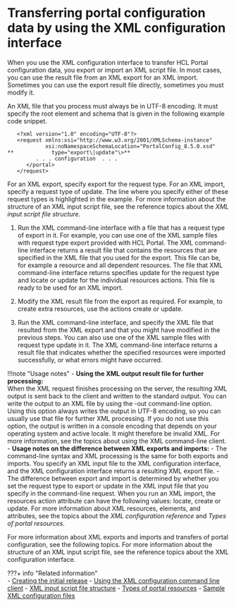 # Transferring portal configuration data by using the XML configuration interface

When you use the XML configuration interface to transfer HCL Portal configuration data, you export or import an XML script file. In most cases, you can use the result file from an XML export for an XML import. Sometimes you can use the export result file directly, sometimes you must modify it.

An XML file that you process must always be in UTF-8 encoding. It must specify the root element and schema that is given in the following example code snippet.

```
   <?xml version="1.0" encoding="UTF-8"?>
   <request xmlns:xsi="http://www.w3.org/2001/XMLSchema-instance" 
            xsi:noNamespaceSchemaLocation="PortalConfig_8.5.0.xsd"
**            type="export\|update"\>**
         . . . configuration  . . .    
      </portal>       
   </request>

```

For an XML export, specify export for the request type. For an XML import, specify a request type of update. The line where you specify either of these request types is highlighted in the example. For more information about the structure of an XML input script file, see the reference topics about the *XML input script file structure*.

1.  Run the XML command-line interface with a file that has a request type of export in it. For example, you can use one of the XML sample files with request type export provided with HCL Portal. The XML command-line interface returns a result file that contains the resources that are specified in the XML file that you used for the export. This file can be, for example a resource and all dependent resources. The file that XML command-line interface returns specifies update for the request type and locate or update for the individual resources actions. This file is ready to be used for an XML import.

2.  Modify the XML result file from the export as required. For example, to create extra resources, use the actions create or update.

3.  Run the XML command-line interface, and specify the XML file that resulted from the XML export and that you might have modified in the previous steps. You can also use one of the XML sample files with request type update in it. The XML command-line interface returns a result file that indicates whether the specified resources were imported successfully, or what errors might have occurred.

!!!note "Usage notes"
    -   **Using the XML output result file for further processing:**<br>
        When the XML request finishes processing on the server, the resulting XML output is sent back to the client and written to the standard output. You can write the output to an XML file by using the -out command-line option. Using this option always writes the output in UTF-8 encoding, so you can usually use that file for further XML processing. If you do not use this option, the output is written in a console encoding that depends on your operating system and active locale. It might therefore be invalid XML. For more information, see the topics about using the XML command-line client.
    -   **Usage notes on the difference between XML exports and imports:**
        -   The command-line syntax and XML processing is the same for both exports and imports. You specify an XML input file to the XML configuration interface, and the XML configuration interface returns a resulting XML export file.
        -   The difference between export and import is determined by whether you set the request type to export or update in the XML input file that you specify in the command-line request. When you run an XML import, the resources action attribute can have the following values: locate, create or update. For more information about XML resources, elements, and attributes, see the topics about the *XML configuration reference* and *Types of portal resources*.

For more information about XML exports and imports and transfers of portal configuration, see the following topics. For more information about the structure of an XML input script file, see the reference topics about the XML configuration interface.



???+ info "Related information"  
    -   [Creating the initial release](../../../../../../../deploy_dx/manage/staging_to_production/creating_deploying_initial_release/dep_cir.md)
    -   [Using the XML configuration command line client](../../../../../portal_admin_tools/xml_config_interface/working_xml_config_interface/using_xml_config_cmd_line/index.md)
    -   [XML input script file structure](../../../../../portal_admin_tools/xml_config_interface/xml_config_ref/adxmlref_input_structure.md)
    -   [Types of portal resources](../../../../../portal_admin_tools/xml_config_interface/xml_config_ref/types_portal_resources/adxmlref_resrc_types.md)
    -   [Sample XML configuration files](../../../../../portal_admin_tools/xml_config_interface/xml_config_ref/admxmsmp.md)

